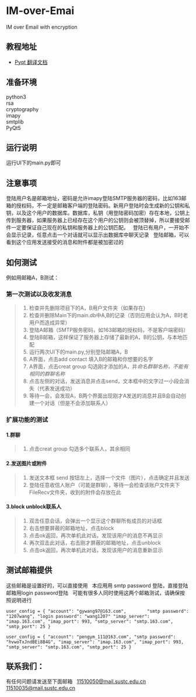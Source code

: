 # IM-over-Emai
IM over Email with encryption

## 教程地址
* [Pyqt 翻译文档](https://maicss.gitbooks.io/pyqt5/content/)  
## 准备环境  
python3  
rsa  
cryptography  
imapy  
smtplib  
PyQt5  
## 运行说明  
运行UI下的main.py即可  
## 注意事项  
登陆用户名是邮箱地址，密码是允许imapy登陆SMTP服务器的密码，比如163邮箱的授权码，不一定是邮箱客户端的登陆密码。新用户登陆时会生成新的公钥和私钥，以及这个用户的数据库。数据库，私钥（用登陆密码加密）存在本地，公钥上传到服务器，如果服务器上已经存在这个用户的公钥则会被顶替掉，所以要接受邮件一定要保证自己现在的私钥和服务器上的公钥匹配。  
登陆已有用户，一开始不会显示记录，任意点击一个对话就可以显示出数据库中聊天记录  
登陆邮箱，可以看到这个应用发送接受的消息和附件都是被加密过的  

## 如何测试
例如用邮箱A，B测试：  
### 第一次测试以及收发消息
>1. 检查并先删除项目下的A，B用户文件夹（如果存在)
>2. 检查并删除Main下的main.db中A,B的记录（否则应用会认为A，B时老用户而造成异常）
>3. 登陆A邮箱（SMTP服务密码，如163邮箱的授权码，不是客户端密码）
>4. 登陆B邮箱，这样保证了服务器上存储了最新的A，B的公钥，与本地匹配
>5. 运行两次UI下的main.py,分别登陆邮箱A，B  
>6. A界面，点击add contact 填入B的邮箱和你想要的名字  
>7. A界面，点击creat group 勾选刚才添加的A，并*命名群聊名称，不能有相同的群聊名称*  
>8. 点击左侧的对话，发送消息并点击send，文本框中的文字过一小段会消失（代表发送成功）  
>9. 等待一会，会发现A，B两个界面出现刚才A发送的消息并且B会自动创建一个对话（但是不会添加联系人）  
### 扩展功能的测试    
#### 1.群聊  
>1. 点击creat group 勾选多个联系人，其余相同  
#### 2.发送图片或附件  
>1. 发送文本框 send 按钮左上，选择一个文件（图片），点击确定并且发送  
>2. 登陆任意收信人账户（可能是群聊），等待一会检查该账户文件夹下FileRecv文件夹，收到的附件会存放在此  
#### 3.block unblock联系人  
>1. 双击任意会话，会弹出一个显示这个群聊所有成员的对话框  
>2. 右击想要屏蔽的邮箱地址，点击block
>3. 点击ok返回，再次单机此对话，发现该用户的消息不再显示  
>4. 再次双击此对话，右击刚才屏蔽的邮箱地址，点击unblock  
>5. 点击ok返回，再次单机此对话，发现该用户的消息重新显示  
## 测试邮箱提供  
这些邮箱是设置好的，可以直接使用  
本应用用 smtp password 登陆，直接登陆邮箱用login password登陆  
可能有很多人同时使用这两个邮箱测试，请确保按照说明进行 

`user_config = {
        "account": "gywang97@163.com",
        "smtp password": "1207wang",
        "login password": "wang1207"
        "imap_server": "imap.163.com",
        "imap_port": 993,
        "smtp_server": "smtp.163.com",
        "smtp_port": 25
    }  `   
    
`user_config = {
        "account": "pengym_111@163.com",
        "smtp password": "hvwoTxJndBEi8B4G",
        "imap_server": "imap.163.com",
        "imap_port": 993,
        "smtp_server": "smtp.163.com",
        "smtp_port": 25
    }`
## 联系我们：  
有任何问题请发送至下面邮箱  
11510050@mail.sustc.edu.cn  
11510035@mail.sustc.edu.cn
